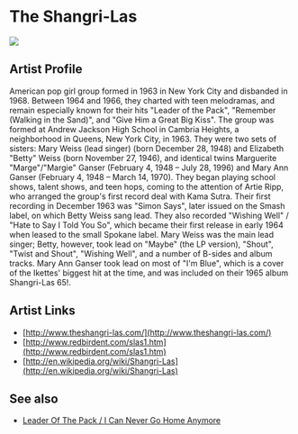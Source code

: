 # The Shangri-Las

![](../../asssets/artists/The_Shangri-Las.png)

## Artist Profile

American pop girl group formed in 1963 in New York City and disbanded in 1968. Between 1964 and 1966, they charted with teen melodramas, and remain especially known for their hits "Leader of the Pack", "Remember (Walking in the Sand)", and "Give Him a Great Big Kiss". 
The group was formed at Andrew Jackson High School in Cambria Heights, a neighborhood in Queens, New York City, in 1963. They were two sets of sisters: Mary Weiss (lead singer) (born December 28, 1948) and Elizabeth "Betty" Weiss (born November 27, 1946), and identical twins Marguerite "Marge"/"Margie" Ganser (February 4, 1948 – July 28, 1996) and Mary Ann Ganser (February 4, 1948 – March 14, 1970). They began playing school shows, talent shows, and teen hops, coming to the attention of Artie Ripp, who arranged the group's first record deal with Kama Sutra. Their first recording in December 1963 was "Simon Says", later issued on the Smash label, on which Betty Weiss sang lead. They also recorded "Wishing Well" / "Hate to Say I Told You So", which became their first release in early 1964 when leased to the small Spokane label.
Mary Weiss was the main lead singer; Betty, however, took lead on "Maybe" (the LP version), "Shout", "Twist and Shout", "Wishing Well", and a number of B-sides and album tracks. Mary Ann Ganser took lead on most of "I'm Blue", which is a cover of the Ikettes' biggest hit at the time, and was included on their 1965 album Shangri-Las 65!. 

## Artist Links

- [http://www.theshangri-las.com/](http://www.theshangri-las.com/)
- [http://www.redbirdent.com/slas1.htm](http://www.redbirdent.com/slas1.htm)
- [http://en.wikipedia.org/wiki/Shangri-Las](http://en.wikipedia.org/wiki/Shangri-Las)


## See also

- [Leader Of The Pack / I Can Never Go Home Anymore](The_Shangri-Las-Leader_Of_The_Pack_-_I_Can_Never_Go_Home_Anymore.md)
